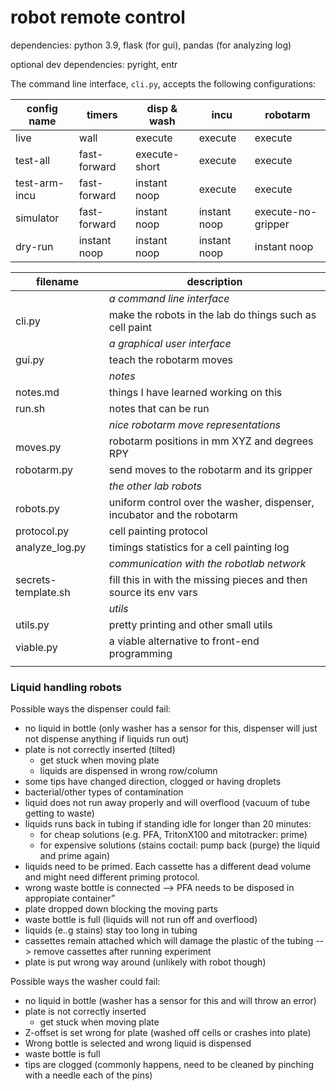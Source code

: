 # robot remote control

dependencies: python 3.9, flask (for gui), pandas (for analyzing log)

optional dev dependencies: pyright, entr

The command line interface, `cli.py`, accepts the following configurations:

config name   | timers       | disp & wash   | incu         | robotarm
---           | ---          | ---           | ---          | ---
live          | wall         | execute       | execute      | execute
test-all      | fast-forward | execute-short | execute      | execute
test-arm-incu | fast-forward | instant noop  | execute      | execute
simulator     | fast-forward | instant noop  | instant noop | execute-no-gripper
dry-run       | instant noop | instant noop  | instant noop | instant noop

| filename            | description
| ---                 | ---
|                     | _a command line interface_
| cli.py              | make the robots in the lab do things such as cell paint
|                     | _a graphical user interface_
| gui.py              | teach the robotarm moves
|                     | _notes_
| notes.md            | things I have learned working on this
| run.sh              | notes that can be run
|                     | _nice robotarm move representations_
| moves.py            | robotarm positions in mm XYZ and degrees RPY
| robotarm.py         | send moves to the robotarm and its gripper
|                     | _the other lab robots_
| robots.py           | uniform control over the washer, dispenser, incubator and the robotarm
| protocol.py         | cell painting protocol
| analyze_log.py      | timings statistics for a cell painting log
|                     | _communication with the robotlab network_
| secrets-template.sh | fill this in with the missing pieces and then source its env vars
|                     | _utils_
| utils.py            | pretty printing and other small utils
| viable.py           | a viable alternative to front-end programming
|                     |

### Liquid handling robots

Possible ways the dispenser could fail:
* no liquid in bottle (only washer has a sensor for this, dispenser will just not dispense anything if liquids run out)
* plate is not correctly inserted (tilted)
    * get stuck when moving plate
    * liquids are dispensed in wrong row/column
* some tips have changed direction, clogged or having droplets
* bacterial/other types of contamination
* liquid does not run away properly and will overflood (vacuum of tube getting to waste)
* liquids runs back in tubing if standing idle for longer than 20 minutes:
    * for cheap solutions (e.g. PFA, TritonX100 and mitotracker: prime)
    * for expensive solutions (stains coctail: pump back (purge) the liquid and prime again)
* liquids need to be primed. Each cassette has a different dead volume and might need different priming protocol.
* wrong waste bottle is connected --> PFA needs to be disposed in  appropiate container”
* plate dropped down blocking the moving parts
* waste bottle is full (liquids will not run off and overflood)
* liquids (e..g stains) stay too long in tubing
* cassettes remain attached which will damage the plastic of the tubing --> remove cassettes after running experiment
* plate is put wrong way around (unlikely with robot though)

Possible ways the washer could fail:
* no liquid in bottle (washer has a sensor for this and will throw an error)
* plate is not correctly inserted
    * get stuck when moving plate
* Z-offset is set wrong for plate (washed off cells or crashes into plate)
* Wrong bottle is selected and wrong liquid is dispensed
* waste bottle is full
* tips are clogged (commonly happens, need to be cleaned by pinching with a needle each of the pins)
